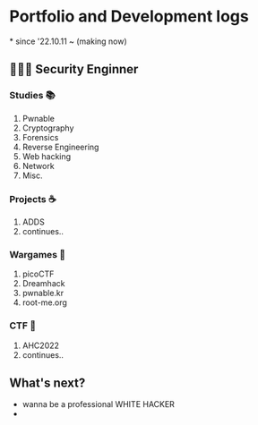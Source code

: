 <H1> Portfolio and Development logs </H1>
* since '22.10.11 ~ (making now)


## 👩🏻‍💻 Security Enginner

### Studies 📚
1. Pwnable
2. Cryptography
3. Forensics
4. Reverse Engineering
5. Web hacking
6. Network
7. Misc.

### Projects ☕️
1. ADDS
2. continues..

### Wargames 🔐
1. picoCTF
2. Dreamhack
3. pwnable.kr
4. root-me.org

### CTF 🚩
1. AHC2022
2. continues..



## What's next?
* wanna be a professional WHITE HACKER
* 
